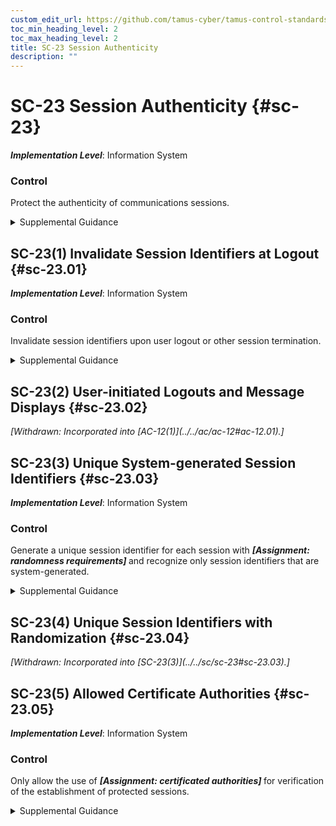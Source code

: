 ```yaml
---
custom_edit_url: https://github.com/tamus-cyber/tamus-control-standards/tree/main/content/tamus.edu/TAMUS_profile.xml
toc_min_heading_level: 2
toc_max_heading_level: 2
title: SC-23 Session Authenticity
description: ""
---
```


# SC-23 Session Authenticity {#sc-23}

_**Implementation Level**_: Information System

### Control

Protect the authenticity of communications sessions.

<details>
  <summary>Supplemental Guidance</summary>

Protecting session authenticity addresses communications protection at the session level, not at the packet level. Such protection establishes grounds for confidence at both ends of communications sessions in the ongoing identities of other parties and the validity of transmitted information. Authenticity protection includes protecting against <q xmlns="http://csrc.nist.gov/ns/oscal/1.0">man-in-the-middle</q> attacks, session hijacking, and the insertion of false information into sessions.

</details>

## SC-23(1) Invalidate Session Identifiers at Logout {#sc-23.01}

_**Implementation Level**_: Information System

### Control

Invalidate session identifiers upon user logout or other session termination.

<details>
  <summary>Supplemental Guidance</summary>

Invalidating session identifiers at logout curtails the ability of adversaries to capture and continue to employ previously valid session IDs.

</details>

## SC-23(2) User-initiated Logouts and Message Displays {#sc-23.02}


<prop xmlns="http://csrc.nist.gov/ns/oscal/1.0" name="status" value="withdrawn">
               <em>[Withdrawn: Incorporated into [AC-12(1)](../../ac/ac-12#ac-12.01).]</em>
            </prop>
            

## SC-23(3) Unique System-generated Session Identifiers {#sc-23.03}

_**Implementation Level**_: Information System

### Control

Generate a unique session identifier for each session with <strong> <em>[Assignment: randomness requirements]</em> </strong> and recognize only session identifiers that are system-generated.

<details>
  <summary>Supplemental Guidance</summary>

Generating unique session identifiers curtails the ability of adversaries to reuse previously valid session IDs. Employing the concept of randomness in the generation of unique session identifiers protects against brute-force attacks to determine future session identifiers.

</details>

## SC-23(4) Unique Session Identifiers with Randomization {#sc-23.04}


<prop xmlns="http://csrc.nist.gov/ns/oscal/1.0" name="status" value="withdrawn">
               <em>[Withdrawn: Incorporated into [SC-23(3)](../../sc/sc-23#sc-23.03).]</em>
            </prop>
            

## SC-23(5) Allowed Certificate Authorities {#sc-23.05}

_**Implementation Level**_: Information System

### Control

Only allow the use of <strong> <em>[Assignment: certificated authorities]</em> </strong> for verification of the establishment of protected sessions.

<details>
  <summary>Supplemental Guidance</summary>

Reliance on certificate authorities for the establishment of secure sessions includes the use of Transport Layer Security (TLS) certificates. These certificates, after verification by their respective certificate authorities, facilitate the establishment of protected sessions between web clients and web servers.

</details>

